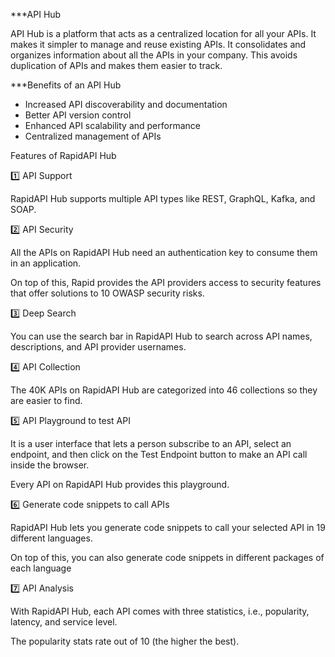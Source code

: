 


***API Hub

API Hub is a platform that acts as a centralized location for all your APIs.
It makes it simpler to manage and reuse existing APIs. It consolidates and organizes information about all the APIs in your company.
This avoids duplication of APIs and makes them easier to track.

***Benefits of an API Hub

- Increased API discoverability and documentation
- Better API version control
- Enhanced API scalability and performance
- Centralized management of APIs

Features of RapidAPI Hub

1️⃣ API Support

RapidAPI Hub supports multiple API types like REST, GraphQL, Kafka, and SOAP.

2️⃣ API Security

All the APIs on RapidAPI Hub need an authentication key to consume them in an application. 

On top of this, Rapid provides the API providers access to security features that offer solutions to 10 OWASP security risks.

3️⃣ Deep Search

You can use the search bar in RapidAPI Hub to search across API names, descriptions, and API provider usernames.

4️⃣ API Collection

The 40K APIs on RapidAPI Hub are categorized into 46 collections so they are easier to find.

5️⃣ API Playground to test API

It is a user interface that lets a person subscribe to an API, select an endpoint, and then click on the Test Endpoint button to make an API call inside the browser. 

Every API on RapidAPI Hub provides this playground.

6️⃣ Generate code snippets to call APIs

RapidAPI Hub lets you generate code snippets to call your selected API in 19 different languages.

On top of this, you can also generate code snippets in different packages of each language

7️⃣ API Analysis

With RapidAPI Hub, each API comes with three statistics, i.e., popularity, latency, and service level.

The popularity stats rate out of 10 (the higher the best).
